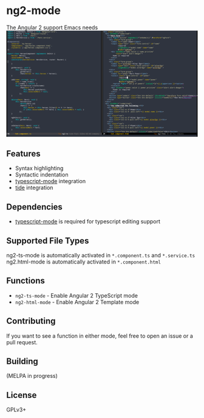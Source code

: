 # ng2-mode
The Angular 2 support Emacs needs
![Screenshot](example.png)
## Features
- Syntax highlighting
- Syntactic indentation
- [typescript-mode](https://github.com/ananthakumaran/typescript.el) integration
- [tide](https://github.com/ananthakumaran/tide) integration

## Dependencies
- [typescript-mode](https://github.com/ananthakumaran/typescript.el) is required for typescript editing support

## Supported File Types
ng2-ts-mode is automatically activated in `*.component.ts` and `*.service.ts`
ng2.html-mode is automatically activated in `*.component.html`

## Functions
- `ng2-ts-mode` - Enable Angular 2 TypeScript mode
- `ng2-html-mode` - Enable Angular 2 Template mode
 
## Contributing
If you want to see a function in either mode, feel free to open an issue or a pull request.

## Building
(MELPA in progress)

## License
GPLv3+
